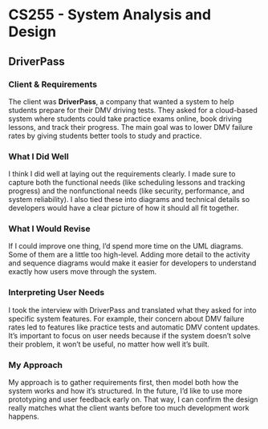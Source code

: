 # CS255 - System Analysis and Design

##  DriverPass

### Client & Requirements
The client was **DriverPass**, a company that wanted a system to help students prepare for their DMV driving tests. They asked for a cloud-based system where students could take practice exams online, book driving lessons, and track their progress. The main goal was to lower DMV failure rates by giving students better tools to study and practice.

### What I Did Well
I think I did well at laying out the requirements clearly. I made sure to capture both the functional needs (like scheduling lessons and tracking progress) and the nonfunctional needs (like security, performance, and system reliability). I also tied these into diagrams and technical details so developers would have a clear picture of how it should all fit together.

### What I Would Revise
If I could improve one thing, I’d spend more time on the UML diagrams. Some of them are a little too high-level. Adding more detail to the activity and sequence diagrams would make it easier for developers to understand exactly how users move through the system.

### Interpreting User Needs
I took the interview with DriverPass and translated what they asked for into specific system features. For example, their concern about DMV failure rates led to features like practice tests and automatic DMV content updates. It’s important to focus on user needs because if the system doesn’t solve their problem, it won’t be useful, no matter how well it’s built.

### My Approach
My approach is to gather requirements first, then model both how the system works and how it’s structured. In the future, I’d like to use more prototyping and user feedback early on. That way, I can confirm the design really matches what the client wants before too much development work happens.
